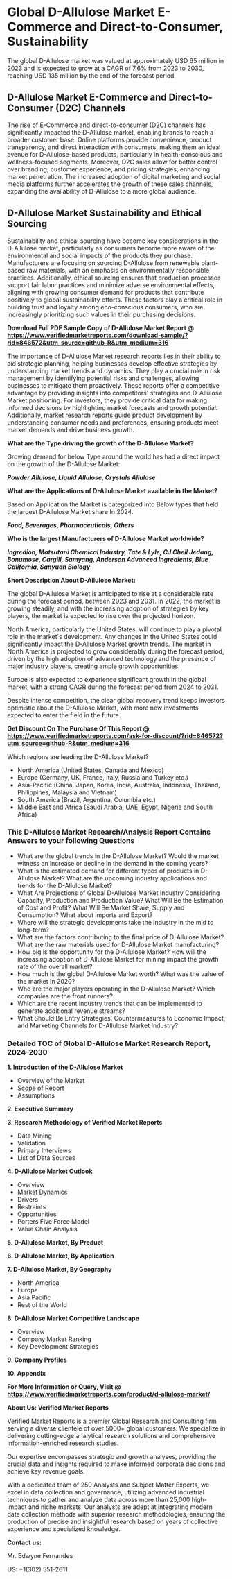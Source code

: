 <h1>Global D-Allulose Market E-Commerce and Direct-to-Consumer, Sustainability</h1><p class=""><p>The global D-Allulose market was valued at approximately USD 65 million in 2023 and is expected to grow at a CAGR of 7.6% from 2023 to 2030, reaching USD 135 million by the end of the forecast period.</p><h2>D-Allulose Market E-Commerce and Direct-to-Consumer (D2C) Channels</h2><p>The rise of E-Commerce and direct-to-consumer (D2C) channels has significantly impacted the D-Allulose market, enabling brands to reach a broader customer base. Online platforms provide convenience, product transparency, and direct interaction with consumers, making them an ideal avenue for D-Allulose-based products, particularly in health-conscious and wellness-focused segments. Moreover, D2C sales allow for better control over branding, customer experience, and pricing strategies, enhancing market penetration. The increased adoption of digital marketing and social media platforms further accelerates the growth of these sales channels, expanding the availability of D-Allulose to a more global audience.</p><h2>D-Allulose Market Sustainability and Ethical Sourcing</h2><p>Sustainability and ethical sourcing have become key considerations in the D-Allulose market, particularly as consumers become more aware of the environmental and social impacts of the products they purchase. Manufacturers are focusing on sourcing D-Allulose from renewable plant-based raw materials, with an emphasis on environmentally responsible practices. Additionally, ethical sourcing ensures that production processes support fair labor practices and minimize adverse environmental effects, aligning with growing consumer demand for products that contribute positively to global sustainability efforts. These factors play a critical role in building trust and loyalty among eco-conscious consumers, who are increasingly prioritizing such values in their purchasing decisions.</p></p><p class=""><strong>Download Full PDF Sample Copy of D-Allulose Market Report @ <a href="https://www.verifiedmarketreports.com/download-sample/?rid=846572&utm_source=github-R&utm_medium=316" target="_blank">https://www.verifiedmarketreports.com/download-sample/?rid=846572&utm_source=github-R&utm_medium=316</a></strong></p><p>The importance of&nbsp;D-Allulose Market research reports lies in their ability to aid strategic planning, helping businesses develop effective strategies by understanding market trends and dynamics. They play a crucial role in risk management by identifying potential risks and challenges, allowing businesses to mitigate them proactively. These reports offer a competitive advantage by providing insights into competitors' strategies and D-Allulose Market positioning. For investors, they provide critical data for making informed decisions by highlighting market forecasts and growth potential. Additionally, market research reports guide product development by understanding consumer needs and preferences, ensuring products meet market demands and drive business growth.</p><p><strong>What are the&nbsp;Type driving the growth of the D-Allulose Market?</strong></p><p id="" class="">Growing demand for below Type around the world has had a direct impact on the growth of the D-Allulose Market:</p><p class=""><em><strong>Powder Allulose, Liquid Allulose, Crystals Allulose</strong></em></p><p class=""><strong>What are the&nbsp;Applications&nbsp;of D-Allulose Market available in the Market?</strong></p><p id="" class="">Based on Application the Market is categorized into Below types that held the largest D-Allulose Market share In 2024.</p><p class=""><em><strong>Food, Beverages, Pharmaceuticals, Others</strong></em></p><p class=""><strong>Who is the largest Manufacturers of D-Allulose Market worldwide?</strong></p><p><em><strong>Ingredion, Matsutani Chemical Industry, Tate & Lyle, CJ Cheil Jedang, Bonumose, Cargill, Samyang, Anderson Advanced Ingredients, Blue California, Sanyuan Biology</strong></em></p><p id="" class=""><strong>Short Description About D-Allulose Market:</strong></p><p>The global D-Allulose Market is anticipated to rise at a considerable rate during the forecast period, between 2023 and 2031. In 2022, the market is growing steadily, and with the increasing adoption of strategies by key players, the market is expected to rise over the projected horizon.</p><p>North America, particularly the United States, will continue to play a pivotal role in the market's development. Any changes in the United States could significantly impact the D-Allulose Market growth trends. The market in North America is projected to grow considerably during the forecast period, driven by the high adoption of advanced technology and the presence of major industry players, creating ample growth opportunities.</p><p>Europe is also expected to experience significant growth in the global market, with a strong CAGR during the forecast period from 2024 to 2031.</p><p>Despite intense competition, the clear global recovery trend keeps investors optimistic about the D-Allulose Market, with more new investments expected to enter the field in the future.</p><p id="" class=""><strong>Get Discount On The Purchase Of This Report @ <a href="https://www.verifiedmarketreports.com/ask-for-discount/?rid=846572?utm_source=github-R&utm_medium=316" target="_blank">https://www.verifiedmarketreports.com/ask-for-discount/?rid=846572?utm_source=github-R&utm_medium=316</a></strong></p><p class="">Which regions are leading the D-Allulose Market?</p><ul><li>North America (United States, Canada and Mexico)</li><li>Europe (Germany, UK, France, Italy, Russia and Turkey etc.)</li><li>Asia-Pacific (China, Japan, Korea, India, Australia, Indonesia, Thailand, Philippines, Malaysia and Vietnam)</li><li>South America (Brazil, Argentina, Columbia etc.)</li><li>Middle East and Africa (Saudi Arabia, UAE, Egypt, Nigeria and South Africa)</li></ul><h3 id="" class="">This D-Allulose Market Research/Analysis Report Contains Answers to your following Questions</h3><ul><li>What are the global trends in the D-Allulose Market? Would the market witness an increase or decline in the demand in the coming years?</li><li>What is the estimated demand for different types of products in D-Allulose Market? What are the upcoming industry applications and trends for the D-Allulose Market?</li><li>What Are Projections of Global D-Allulose Market Industry Considering Capacity, Production and Production Value? What Will Be the Estimation of Cost and Profit? What Will Be Market Share, Supply and Consumption? What about imports and Export?</li><li>Where will the strategic developments take the industry in the mid to long-term?</li><li>What are the factors contributing to the final price of D-Allulose Market? What are the raw materials used for D-Allulose Market manufacturing?</li><li>How big is the opportunity for the D-Allulose Market? How will the increasing adoption of D-Allulose Market for mining impact the growth rate of the overall market?</li><li>How much is the global D-Allulose Market worth? What was the value of the market In 2020?</li><li>Who are the major players operating in the D-Allulose Market? Which companies are the front runners?</li><li>Which are the recent industry trends that can be implemented to generate additional revenue streams?</li><li>What Should Be Entry Strategies, Countermeasures to Economic Impact, and Marketing Channels for D-Allulose Market Industry?</li></ul><h3 id="" class="">Detailed TOC of Global D-Allulose Market Research Report, 2024-2030</h3><p id="" class=""><strong>1. Introduction of the D-Allulose Market</strong></p><ul><li>Overview of the Market</li><li>Scope of Report</li><li>Assumptions</li></ul><p id="" class=""><strong>2. Executive Summary</strong></p><p id="" class=""><strong>3. Research Methodology of Verified Market Reports</strong></p><ul><li>Data Mining</li><li>Validation</li><li>Primary Interviews</li><li>List of Data Sources</li></ul><p id="" class=""><strong>4. D-Allulose Market Outlook</strong></p><ul><li>Overview</li><li>Market Dynamics</li><li>Drivers</li><li>Restraints</li><li>Opportunities</li><li>Porters Five Force Model</li><li>Value Chain Analysis</li></ul><p id="" class=""><strong>5. D-Allulose Market, By Product</strong></p><p id="" class=""><strong>6. D-Allulose Market, By Application</strong></p><p id="" class=""><strong>7. D-Allulose Market, By Geography</strong></p><ul><li>North America</li><li>Europe</li><li>Asia Pacific</li><li>Rest of the World</li></ul><p id="" class=""><strong>8. D-Allulose Market Competitive Landscape</strong></p><ul><li>Overview</li><li>Company Market Ranking</li><li>Key Development Strategies</li></ul><p id="" class=""><strong>9. Company Profiles</strong></p><p id="" class=""><strong>10. Appendix</strong></p><p id="" class=""><strong>For More Information or Query, Visit @ <a href="https://www.verifiedmarketreports.com/product/d-allulose-market/" target="_blank">https://www.verifiedmarketreports.com/product/d-allulose-market/</a></strong></p><p id="" class=""><strong>About Us: Verified Market Reports</strong></p><p id="" class="">Verified Market Reports is a premier Global Research and Consulting firm serving a diverse clientele of over 5000+ global customers. We specialize in delivering cutting-edge analytical research solutions and comprehensive information-enriched research studies.</p><p id="" class="">Our expertise encompasses strategic and growth analyses, providing the crucial data and insights required to make informed corporate decisions and achieve key revenue goals.</p><p id="" class="">With a dedicated team of 250 Analysts and Subject Matter Experts, we excel in data collection and governance, utilizing advanced industrial techniques to gather and analyze data across more than 25,000 high-impact and niche markets. Our analysts are adept at integrating modern data collection methods with superior research methodologies, ensuring the production of precise and insightful research based on years of collective experience and specialized knowledge.</p><p id="" class=""><strong>Contact us:</strong></p><p id="" class="">Mr. Edwyne Fernandes</p><p id="" class="">US: +1(302) 551-2611</p>